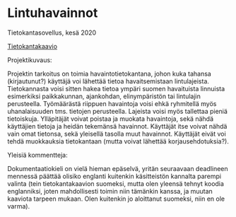 # Lintuhavainnot
Tietokantasovellus, kesä 2020

[Tietokantakaavio](https://github.com/sonjaheikkinen/lintuhavainnot/blob/master/dokumentaatio/lintuhavainnot_tietokantakaavio_12052020.png)

Projektikuvaus:

Projektin tarkoitus on toimia havaintotietokantana, johon kuka tahansa (kirjautunut?) käyttäjä voi lähettää tietoa havaitsemistaan lintulajeista. Tietokannasta voisi sitten hakea tietoa ympäri suomen havaituista linnuista esimerkiksi paikkakunnan, ajankohdan, elinympäristön tai lintulajin perusteella. Työmäärästä riippuen havaintoja voisi ehkä ryhmitellä myös uhanalaisuuden tms. tietojen perusteella. Lajeista voisi myös tallettaa pieniä tietoiskuja. Ylläpitäjät voivat poistaa ja muokata havaintoja, sekä nähdä käyttäjien tietoja ja heidän tekemänsä havainnot. Käyttäjät itse voivat nähdä vain omat tietonsa, sekä yleisellä tasolla muut havainnot. Käyttäjät eivät voi tehdä muokkauksia tietokantaan (mutta voivat lähettää korjausehdotuksia?). 



Yleisiä kommentteja:

Dokumentaatiokieli on vielä hieman epäselvä, yritän seuraavaan deadlineen mennessä päättää olisiko englanti kuitenkin käsitteistön kannalta parempi valinta (tein tietokantakaavion suomeksi, mutta olen yleensä tehnyt koodia englanniksi, joten mahdollisesti toimin niin tämänkin kanssa, ja muutan kaaviota tarpeen mukaan. Olen kuitenkin jo aloittanut suomeksi, niin en ole varma).
